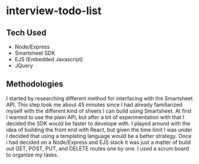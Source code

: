 # interview-todo-list

## Tech Used
* Node/Express
* Smartsheet SDK
* EJS (Embedded Javascript)
* JQuery

## Methodologies
I started by researching different method for interfacing with the Smartsheet API. This step took me about 45 minutes since I had already familiarized myself with the different kind of sheets I can build using Smartsheet. At first I wanted to use the plain API, but after a bit of experimentation with that I decided the SDK would be faster to develope with. I played around with the idea of building the front end with React, but given the time limit I was under I decided that using a templating language would be a better strategy. Once i had decided on a Node/Express and EJS stack it was just a matter of build out GET, POST, PUT, and DELETE routes one by one. I used a scrum board to organize my tasks.

